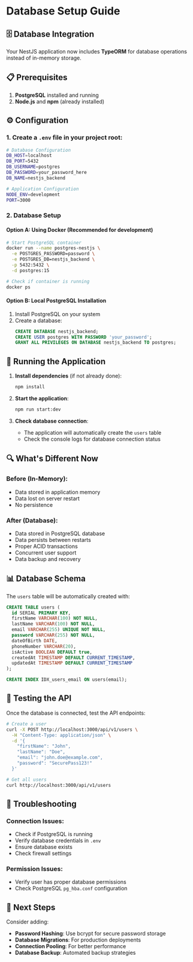 # Database Setup Guide

## 🗄️ **Database Integration**

Your NestJS application now includes **TypeORM** for database operations instead of in-memory storage.

## 📋 **Prerequisites**

1. **PostgreSQL** installed and running
2. **Node.js** and **npm** (already installed)

## ⚙️ **Configuration**

### 1. Create a `.env` file in your project root:

```bash
# Database Configuration
DB_HOST=localhost
DB_PORT=5432
DB_USERNAME=postgres
DB_PASSWORD=your_password_here
DB_NAME=nestjs_backend

# Application Configuration
NODE_ENV=development
PORT=3000
```

### 2. Database Setup

#### **Option A: Using Docker (Recommended for development)**

```bash
# Start PostgreSQL container
docker run --name postgres-nestjs \
  -e POSTGRES_PASSWORD=password \
  -e POSTGRES_DB=nestjs_backend \
  -p 5432:5432 \
  -d postgres:15

# Check if container is running
docker ps
```

#### **Option B: Local PostgreSQL Installation**

1. Install PostgreSQL on your system
2. Create a database:
   ```sql
   CREATE DATABASE nestjs_backend;
   CREATE USER postgres WITH PASSWORD 'your_password';
   GRANT ALL PRIVILEGES ON DATABASE nestjs_backend TO postgres;
   ```

## 🚀 **Running the Application**

1. **Install dependencies** (if not already done):
   ```bash
   npm install
   ```

2. **Start the application**:
   ```bash
   npm run start:dev
   ```

3. **Check database connection**:
   - The application will automatically create the `users` table
   - Check the console logs for database connection status

## 🔍 **What's Different Now**

### **Before (In-Memory)**:
- Data stored in application memory
- Data lost on server restart
- No persistence

### **After (Database)**:
- Data stored in PostgreSQL database
- Data persists between restarts
- Proper ACID transactions
- Concurrent user support
- Data backup and recovery

## 📊 **Database Schema**

The `users` table will be automatically created with:

```sql
CREATE TABLE users (
  id SERIAL PRIMARY KEY,
  firstName VARCHAR(100) NOT NULL,
  lastName VARCHAR(100) NOT NULL,
  email VARCHAR(255) UNIQUE NOT NULL,
  password VARCHAR(255) NOT NULL,
  dateOfBirth DATE,
  phoneNumber VARCHAR(20),
  isActive BOOLEAN DEFAULT true,
  createdAt TIMESTAMP DEFAULT CURRENT_TIMESTAMP,
  updatedAt TIMESTAMP DEFAULT CURRENT_TIMESTAMP
);

CREATE INDEX IDX_users_email ON users(email);
```

## 🧪 **Testing the API**

Once the database is connected, test the API endpoints:

```bash
# Create a user
curl -X POST http://localhost:3000/api/v1/users \
  -H "Content-Type: application/json" \
  -d '{
    "firstName": "John",
    "lastName": "Doe",
    "email": "john.doe@example.com",
    "password": "SecurePass123!"
  }'

# Get all users
curl http://localhost:3000/api/v1/users
```

## 🔧 **Troubleshooting**

### **Connection Issues**:
- Check if PostgreSQL is running
- Verify database credentials in `.env`
- Ensure database exists
- Check firewall settings

### **Permission Issues**:
- Verify user has proper database permissions
- Check PostgreSQL `pg_hba.conf` configuration

## 🚀 **Next Steps**

Consider adding:
- **Password Hashing**: Use bcrypt for secure password storage
- **Database Migrations**: For production deployments
- **Connection Pooling**: For better performance
- **Database Backup**: Automated backup strategies
